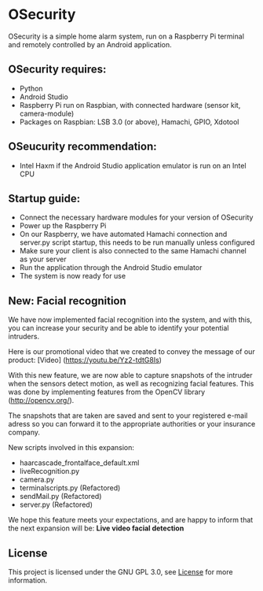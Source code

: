 # OSecurity

OSecurity is a simple home alarm system, run on a Raspberry Pi terminal and remotely controlled by an Android application.

## OSecurity requires:
- Python
- Android Studio
- Raspberry Pi run on Raspbian, with connected hardware (sensor kit, camera-module)
- Packages on Raspbian: LSB 3.0 (or above), Hamachi, GPIO, Xdotool

## OSeucurity recommendation:
- Intel Haxm if the Android Studio application emulator is run on an Intel CPU

## Startup guide:
- Connect the necessary hardware modules for your version of OSecurity
- Power up the Raspberry Pi
- On our Raspberry, we have automated Hamachi connection and server.py script startup, this needs to be run manually unless configured
- Make sure your client is also connected to the same Hamachi channel as your server
- Run the application through the Android Studio emulator
- The system is now ready for use

## New: Facial recognition
We have now implemented facial recognition into the system, and with this, you can increase your security and be able to identify your potential intruders. 

Here is our promotional video that we created to convey the message of our product:
[Video] (https://youtu.be/Yz2-tdtG8Is)

With this new feature, we are now able to capture snapshots of the intruder when the sensors detect motion, as well as recognizing facial features. This was done by implementing features from the OpenCV library (http://opencv.org/). 

The snapshots that are taken are saved and sent to your registered e-mail adress so you can forward it to the appropriate authorities or your insurance company. 

New scripts involved in this expansion:

* haarcascade_frontalface_default.xml
* liveRecognition.py
* camera.py
* terminalscripts.py (Refactored)
* sendMail.py (Refactored)
* server.py (Refactored)

We hope this feature meets your expectations, and are happy to inform that the next expansion will be: **Live video facial detection**

## License

This project is licensed under the GNU GPL 3.0, see [License](license.md) for more information.
      
